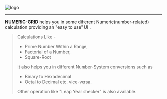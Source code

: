   ![logo](https://user-images.githubusercontent.com/80167721/121712771-b6f35580-caf9-11eb-9b98-31ff3cf8a60d.png)

  
  *****

 **NUMERIC-GRID** helps you in some different Numeric(number-related) calculation providing an "easy to use" UI .
 
 >Calculations Like - 
 >+ Prime Number Within a Range, 
 >+ Factorial of a Number, 
 >+ Square-Root
 >
 >It also helps you in different Number-System conversions such as
 >+ Binary to Hexadecimal
 >+ Octal to Decimal etc. vice-versa.
 >
 >  Other operation like "Leap Year checker" is also available.
